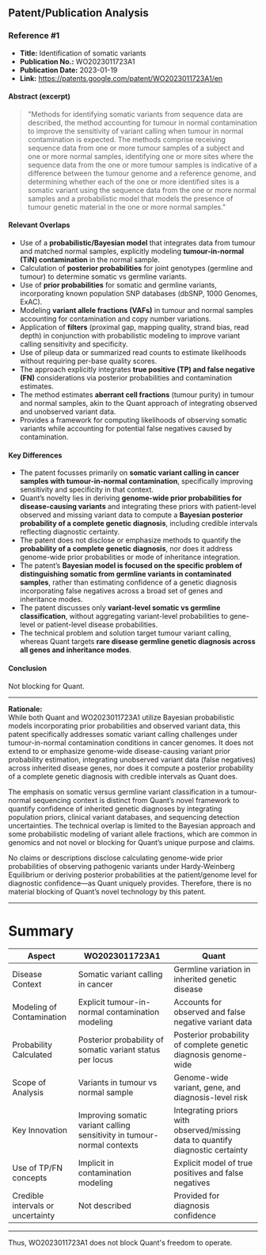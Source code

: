 ## Patent/Publication Analysis

### Reference #1

- **Title:** Identification of somatic variants  
- **Publication No.:** WO2023011723A1  
- **Publication Date:** 2023-01-19  
- **Link:** https://patents.google.com/patent/WO2023011723A1/en  

#### Abstract (excerpt)

> "Methods for identifying somatic variants from sequence data are described, the method accounting for tumour in normal contamination to improve the sensitivity of variant calling when tumour in normal contamination is expected. The methods comprise receiving sequence data from one or more tumour samples of a subject and one or more normal samples, identifying one or more sites where the sequence data from the one or more tumour samples is indicative of a difference between the tumour genome and a reference genome, and determining whether each of the one or more identified sites is a somatic variant using the sequence data from the one or more normal samples and a probabilistic model that models the presence of tumour genetic material in the one or more normal samples."

#### Relevant Overlaps

- Use of a **probabilistic/Bayesian model** that integrates data from tumour and matched normal samples, explicitly modeling **tumour-in-normal (TiN) contamination** in the normal sample.
- Calculation of **posterior probabilities** for joint genotypes (germline and tumour) to determine somatic vs germline variants.
- Use of **prior probabilities** for somatic and germline variants, incorporating known population SNP databases (dbSNP, 1000 Genomes, ExAC).
- Modeling **variant allele fractions (VAFs)** in tumour and normal samples accounting for contamination and copy number variations.
- Application of **filters** (proximal gap, mapping quality, strand bias, read depth) in conjunction with probabilistic modeling to improve variant calling sensitivity and specificity.
- Use of pileup data or summarized read counts to estimate likelihoods without requiring per-base quality scores.
- The approach explicitly integrates **true positive (TP) and false negative (FN)** considerations via posterior probabilities and contamination estimates.
- The method estimates **aberrant cell fractions** (tumour purity) in tumour and normal samples, akin to the Quant approach of integrating observed and unobserved variant data.
- Provides a framework for computing likelihoods of observing somatic variants while accounting for potential false negatives caused by contamination.

#### Key Differences

- The patent focusses primarily on **somatic variant calling in cancer samples with tumour-in-normal contamination**, specifically improving sensitivity and specificity in that context.
- Quant’s novelty lies in deriving **genome-wide prior probabilities for disease-causing variants** and integrating these priors with patient-level observed and missing variant data to compute a **Bayesian posterior probability of a complete genetic diagnosis**, including credible intervals reflecting diagnostic certainty.
- The patent does not disclose or emphasize methods to quantify the **probability of a complete genetic diagnosis**, nor does it address genome-wide prior probabilities or mode of inheritance integration.
- The patent’s **Bayesian model is focused on the specific problem of distinguishing somatic from germline variants in contaminated samples**, rather than estimating confidence of a genetic diagnosis incorporating false negatives across a broad set of genes and inheritance modes.
- The patent discusses only **variant-level somatic vs germline classification**, without aggregating variant-level probabilities to gene-level or patient-level disease probabilities.
- The technical problem and solution target tumour variant calling, whereas Quant targets **rare disease germline genetic diagnosis across all genes and inheritance modes**.

#### Conclusion

Not blocking for Quant.

---

**Rationale:**  
While both Quant and WO2023011723A1 utilize Bayesian probabilistic models incorporating prior probabilities and observed variant data, this patent specifically addresses somatic variant calling challenges under tumour-in-normal contamination conditions in cancer genomes. It does not extend to or emphasize genome-wide disease-causing variant prior probability estimation, integrating unobserved variant data (false negatives) across inherited disease genes, nor does it compute a posterior probability of a complete genetic diagnosis with credible intervals as Quant does.

The emphasis on somatic versus germline variant classification in a tumour-normal sequencing context is distinct from Quant’s novel framework to quantify confidence of inherited genetic diagnoses by integrating population priors, clinical variant databases, and sequencing detection uncertainties. The technical overlap is limited to the Bayesian approach and some probabilistic modeling of variant allele fractions, which are common in genomics and not novel or blocking for Quant’s unique purpose and claims.

No claims or descriptions disclose calculating genome-wide prior probabilities of observing pathogenic variants under Hardy-Weinberg Equilibrium or deriving posterior probabilities at the patient/genome level for diagnostic confidence—as Quant uniquely provides. Therefore, there is no material blocking of Quant’s novel technology by this patent.

---

# Summary

| Aspect                              | WO2023011723A1                         | Quant                                            |
|-----------------------------------|--------------------------------------|-------------------------------------------------|
| Disease Context                   | Somatic variant calling in cancer    | Germline variation in inherited genetic disease |
| Modeling of Contamination         | Explicit tumour-in-normal contamination modeling | Accounts for observed and false negative variant data |
| Probability Calculated             | Posterior probability of somatic variant status per locus | Posterior probability of complete genetic diagnosis genome-wide |
| Scope of Analysis                 | Variants in tumour vs normal sample  | Genome-wide variant, gene, and diagnosis-level risk |
| Key Innovation                   | Improving somatic variant calling sensitivity in tumour-normal contexts | Integrating priors with observed/missing data to quantify diagnostic certainty |
| Use of TP/FN concepts             | Implicit in contamination modeling   | Explicit model of true positives and false negatives |
| Credible intervals or uncertainty| Not described                        | Provided for diagnosis confidence               |

---

Thus, WO2023011723A1 does not block Quant's freedom to operate.
